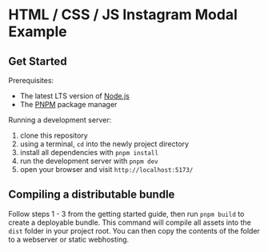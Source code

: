 # HTML / CSS / JS Instagram Modal Example

## Get Started

Prerequisites:

- The latest LTS version of [Node.js](https://nodejs.org/en/download/package-manager)
- The [PNPM](https://pnpm.io/installation#using-npm) package manager

Running a development server:

1. clone this repository 
2. using a terminal, `cd` into the newly project directory
3. install all dependencies with `pnpm install`
4. run the development server with `pnpm dev`
5. open your browser and visit `http://localhost:5173/`

## Compiling a distributable bundle

Follow steps 1 - 3 from the getting started guide, then run `pnpm build` to create a deployable bundle. This command will compile all assets into the `dist` folder in your project root. You can then copy the contents of the folder to a webserver or static webhosting.